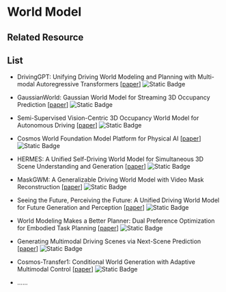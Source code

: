 # World Model

## Related Resource

## List
- DrivingGPT: Unifying Driving World Modeling and Planning with Multi-modal Autoregressive Transformers [[paper](https://arxiv.org/abs/2412.18607)] ![Static Badge](https://img.shields.io/badge/arXiv%202412-red)

- GaussianWorld: Gaussian World Model for Streaming 3D Occupancy Prediction [[paper](https://arxiv.org/abs/2412.10373)] ![Static Badge](https://img.shields.io/badge/arXiv%202412-red)

- Semi-Supervised Vision-Centric 3D Occupancy World Model for Autonomous Driving [[paper](https://arxiv.org/abs/2502.07309)] ![Static Badge](https://img.shields.io/badge/ICLR%202025-red)

- Cosmos World Foundation Model Platform for Physical AI [[paper](https://arxiv.org/abs/2501.03575)] ![Static Badge](https://img.shields.io/badge/arXiv%202501-red)

- HERMES: A Unified Self-Driving World Model for Simultaneous 3D Scene Understanding and Generation [[paper](https://arxiv.org/abs/2501.14729)] ![Static Badge](https://img.shields.io/badge/arXiv%202501-red)

- MaskGWM: A Generalizable Driving World Model with Video Mask Reconstruction [[paper](https://arxiv.org/abs/2502.11663)] ![Static Badge](https://img.shields.io/badge/arXiv%202502-red)

- Seeing the Future, Perceiving the Future: A Unified Driving World Model for Future Generation and Perception [[paper](https://arxiv.org/abs/2503.13587)] ![Static Badge](https://img.shields.io/badge/arXiv%202503-red)

- World Modeling Makes a Better Planner: Dual Preference Optimization for Embodied Task Planning [[paper](https://arxiv.org/abs/2503.10480)] ![Static Badge](https://img.shields.io/badge/arXiv%202503-red)

- Generating Multimodal Driving Scenes via Next-Scene Prediction [[paper](https://arxiv.org/abs/2503.14945)] ![Static Badge](https://img.shields.io/badge/arXiv%202503-red)

- Cosmos-Transfer1: Conditional World Generation with Adaptive Multimodal Control [[paper](https://arxiv.org/abs/2503.14492)] ![Static Badge](https://img.shields.io/badge/arXiv%202503-red)


- ......
